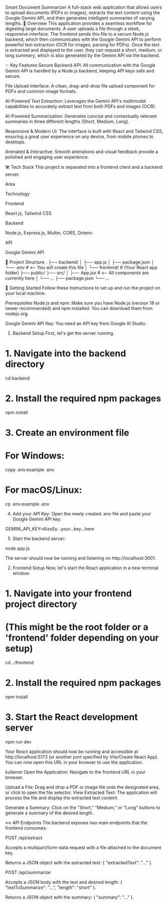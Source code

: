 Smart Document Summarizer
A full-stack web application that allows users to upload documents (PDFs or images), extracts the text content using the Google Gemini API, and then generates intelligent summaries of varying lengths.
📝 Overview
This application provides a seamless workflow for digesting large documents. A user uploads a file through a sleek, responsive interface. The frontend sends this file to a secure Node.js backend, which then communicates with the Google Gemini API to perform powerful text extraction (OCR for images, parsing for PDFs). Once the text is extracted and displayed to the user, they can request a short, medium, or long summary, which is also generated by the Gemini API via the backend.

✨ Key Features
Secure Backend API: All communication with the Google Gemini API is handled by a Node.js backend, keeping API keys safe and secure.

File Upload Interface: A clean, drag-and-drop file upload component for PDFs and common image formats.

AI-Powered Text Extraction: Leverages the Gemini API's multimodal capabilities to accurately extract text from both PDFs and images (OCR).

AI-Powered Summarization: Generates concise and contextually relevant summaries in three different lengths (Short, Medium, Long).

Responsive & Modern UI: The interface is built with React and Tailwind CSS, ensuring a great user experience on any device, from mobile phones to desktops.

Animated & Interactive: Smooth animations and visual feedback provide a polished and engaging user experience.

🛠️ Tech Stack
This project is separated into a frontend client and a backend server.

Area

Technology

Frontend

React.js, Tailwind CSS

Backend

Node.js, Express.js, Multer, CORS, Dotenv

API

Google Gemini API

📂 Project Structure
.
├── backend/
│   ├── app.js
│   ├── package.json
│   └── .env            # <-- You will create this file
│
└── frontend/           # (Your React app folder)
    ├── public/
    ├── src/
    │   ├── App.jsx     # <-- All components are currently here
    │   └── ...
    ├── package.json
    └── ...

🚀 Getting Started
Follow these instructions to set up and run the project on your local machine.

Prerequisites
Node.js and npm: Make sure you have Node.js (version 18 or newer recommended) and npm installed. You can download them from nodejs.org.

Google Gemini API Key: You need an API key from Google AI Studio.

1. Backend Setup
First, let's get the server running.

# 1. Navigate into the backend directory
cd backend

# 2. Install the required npm packages
npm install

# 3. Create an environment file
# For Windows:
copy .env.example .env
# For macOS/Linux:
cp .env.example .env

4. Add your API Key:
Open the newly created .env file and paste your Google Gemini API key:

GEMINI_API_KEY=AIzaSy...your...key...here

5. Start the backend server:

node app.js

The server should now be running and listening on http://localhost:3001.

2. Frontend Setup
Now, let's start the React application in a new terminal window.

# 1. Navigate into your frontend project directory
# (This might be the root folder or a 'frontend' folder depending on your setup)
cd ../frontend

# 2. Install the required npm packages
npm install

# 3. Start the React development server
npm run dev

Your React application should now be running and accessible at http://localhost:5173 (or another port specified by Vite/Create React App). You can now open this URL in your browser to use the application.

kullanım
Open the Application: Navigate to the frontend URL in your browser.

Upload a File: Drag and drop a PDF or image file onto the designated area, or click to open the file selector.
View Extracted Text: The application will process the file and display the extracted text content.

Generate a Summary: Click on the "Short," "Medium," or "Long" buttons to generate a summary of the desired length.

↔️ API Endpoints
The backend exposes two main endpoints that the frontend consumes:

POST /api/extract

Accepts a multipart/form-data request with a file attached to the document key.

Returns a JSON object with the extracted text: { "extractedText": "..." }.

POST /api/summarize

Accepts a JSON body with the text and desired length: { "textToSummarize": "...", "length": "short" }.

Returns a JSON object with the summary: { "summary": "..." }.